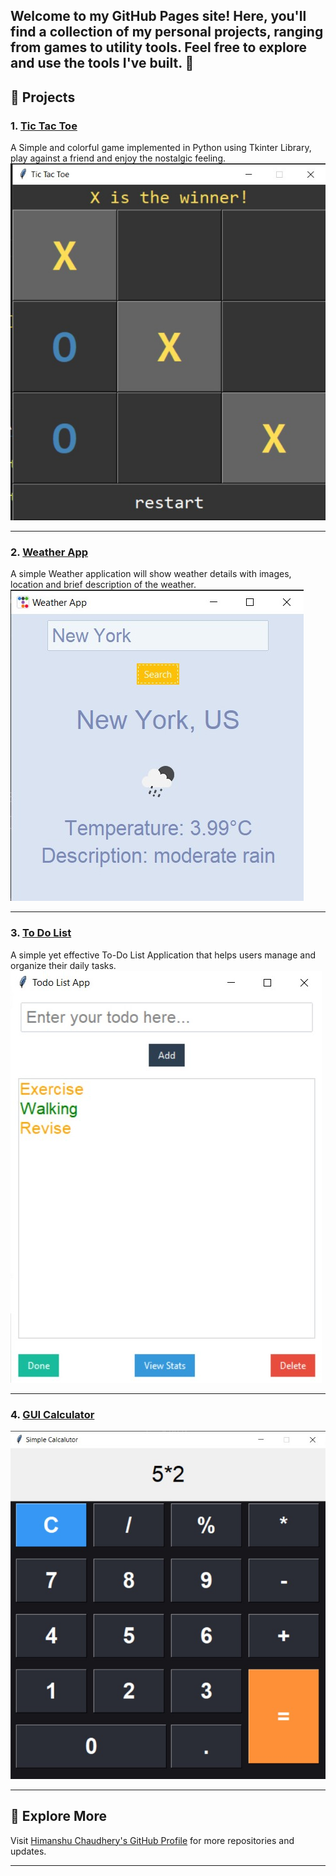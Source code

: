 ## Welcome to my GitHub Pages site! Here, you'll find a collection of my personal projects, ranging from games to utility tools. Feel free to explore and use the tools I've built. 🎉

## 🚀 **Projects**

### 1. [Tic Tac Toe](https://github.com/HimanshuChaudhery/Tic-Tac-Toe/)

A Simple and colorful game implemented in Python using Tkinter Library, play against a friend and enjoy the nostalgic feeling.
![Tic-Tac-Toe](https://github.com/HimanshuChaudhery/Tic-Tac-Toe/blob/main/tic-tac-toe.jpg)

---

### 2. [Weather App](https://github.com/HimanshuChaudhery/Weather-App/)

A simple Weather application will show weather details with images, location and brief description of the weather.
![Weather-App](https://github.com/HimanshuChaudhery/Weather-App/blob/main/Weather-App.jpg)

---

### 3. [To Do List](https://github.com/HimanshuChaudhery/To-Do-List/)

A simple yet effective To-Do List Application that helps users manage and organize their daily tasks.
![To-Do-List](https://github.com/HimanshuChaudhery/To-Do-List/blob/main/To-Do-List.jpg)

---

### 4. [GUI Calculator](https://github.com/HimanshuChaudhery/GUI-Calculator/)
![GUI-Calculator](https://github.com/HimanshuChaudhery/GUI-Calculator/blob/main/Calculator.jpg)

---

## 🌟 **Explore More**

Visit [Himanshu Chaudhery's GitHub Profile](https://github.com/HimanshuChaudhery) for more repositories and updates.

---
